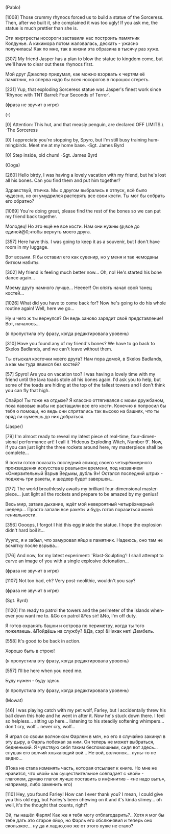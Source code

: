 <span lang="en-US">(Pablo)</span>

<span lang="en-US">\[1008\] Those crummy rhynocs forced us to build a statue of the Sorceress. Then, after we built it, she complained it was too ugly! If you ask me, the statue is much prettier than she is.</span>

<span lang="en-US">Эти жиртресты носороги заставили нас построить памятник Колдунье. А кикимора потом жаловалась, дескать - ужасно получилась! Как по мне, так в жизни эта образина в тысячу раз хуже.</span>

<span lang="en-US">\[307\] My friend Jasper has a plan to blow the statue to kingdom come, but we'll have to clear out these rhynocs first.</span>

<span lang="en-US">Мой друг Джаспер придумал, как можно взорвать к чертям её памятник, но сперва надо бы всех носорогов в порошок стереть.</span>

<span lang="en-US">\[231\] Yup, that exploding Sorceress statue was Jasper's finest work since 'Rhynoc with TNT Barrel: Four Seconds of Terror'.</span>

(фраза не звучит в игре)

<span lang="en-US">(-)</span>

<span lang="en-US">\[0\] Attention: This hut, and that measly penguin, are declared OFF LIMITS.\\ -The Sorceress</span>

<span lang="en-US">\[0\] I appreciate you're stopping by, Spyro, but I'm still busy training hummingbirds. Meet me at my home base. -Sgt. James Byrd</span>

<span lang="en-US">\[0\] Step inside, old chum! -Sgt. James Byrd</span>

<span lang="en-US">(Ooga)</span>

<span lang="en-US">\[260\] Hello birdy, I was having a lovely vacation with my friend, but he's lost all his bones. Can you find them and put him together?</span>

<span lang="en-US">Здравствуй, птичка. Мы с другом выбрались в отпуск, всё было чудесно, но он умудрился растерять все свои кости. Ты мог бы собрать его обратно? </span>

<span lang="en-US">\[1069\] You're doing great, please find the rest of the bones so we can put my friend back together.</span>

<span lang="en-US">Молодец! Но это ещё не все кости. Нам они нужны @;все до единой@0,чтобы вернуть моего друга. </span>

<span lang="en-US">\[357\] Here have this. I was going to keep it as a souvenir, but I don't have room in my luggage.</span>

<span lang="en-US">Вот возьми. Я бы оставил его как сувенир, но у меня и так чемоданы битком набиты. </span>

<span lang="en-US">\[302\] My friend is feeling much better now... Oh, no! He's started his bone dance again...</span>

<span lang="en-US">Моему другу намного лучше... Неееет! Он опять начал свой танец костей... </span>

<span lang="en-US">\[1026\] What did you have to come back for? Now he's going to do his whole routine again! Well, here we go...</span>

<span lang="en-US">Ну и чего ж ты вернулся? Он ведь заново зарядит своё представление! Вот, началось...</span>

(я пропустила эту фразу, когда редактировала уровень)

<span lang="en-US">\[310\] Have you found any of my friend's bones? We have to go back to Skelos Badlands, and we can't leave without them.</span>

<span lang="en-US">Ты отыскал косточки моего друга? Нам пора домой, в Skelos Badlands, а как мы туда явимся без костей?</span>

<span lang="en-US">\[57\] Spyro! Are you on vacation too? I was having a lovely time with my friend until the lava toads stole all his bones again. I'd ask you to help, but some of the toads are hiding at the top of the tallest towers and I don't think you can fly that high.</span>

<span lang="en-US">Спайро! Ты тоже на отдыхе? Я классно оттягивался с моим дружбаном, пока лавовые жабы не растащили все его кости. Конечно я попросил бы тебя о помощи, но ведь они спрятались так высоко на башнях, что ты вряд ли сумеешь до них добраться. </span>

<span lang="en-US">(Jasper)</span>

<span lang="en-US">\[79\] I'm almost ready to reveal my latest piece of real-time, four-dimensional performance art! I call it 'Hideous Exploding Witch, Number 9'. Now, if you can just light the three rockets around here, my masterpiece shall be complete...</span>

<span lang="en-US">Я почти готов показать последний эпизод своего четырёхмерного произведения искусства в реальном времени, под названием «Омерзительный Взрыв Ведьмы, дубль 9»! Остался последний штрих - поджечь три ракеты, и шедевр будет завершен…</span>

<span lang="en-US">\[177\] The world breathlessly awaits my brilliant four-dimensional masterpiece... just light all the rockets and prepare to be amazed by my genius!</span>

<span lang="en-US">Весь мир, затаив дыхание, ждёт мой невероятный четырёхмерный шедевр... Просто запали все ракеты и будь готов поразиться моей гениальности.</span>

<span lang="en-US">\[356\] Oooops, I forgot I hid this egg inside the statue. I hope the explosion didn't hard boil it...</span>

<span lang="en-US">Ууупс, я и забыл, что замуровал яйцо в памятник. Надеюсь, оно там не всмятку после взрыва... </span>

<span lang="en-US">\[176\] And now, for my latest experiment: 'Blast-Sculpting'! I shall attempt to carve an image of you with a single explosive detonation...</span>

(фраза не звучит в игре)

<span lang="en-US">\[1107\] Not too bad, eh? Very post-neolithic, wouldn't you say?</span>

(фраза не звучит в игре)

<span lang="en-US">(Sgt. Byrd)</span>

<span lang="en-US">\[1120\] I'm ready to patrol the towers and the perimeter of the islands whenever you want me to. &Go on patrol &Yes sir! &No, I'm off duty.</span>

<span lang="en-US">Я готов охранять башни и острова по периметру, когда ты того пожелаешь. &Пойдёшь на службу? &Да, сэр! &Никак нет! Дембель. </span>

<span lang="en-US">\[558\] It's good to be back in action.</span>

<span style="background: #ffffff">Хорошо быть в строю!</span>

(я пропустила эту фразу, когда редактировала уровень)

<span lang="en-US">\[557\] I'll be here when you need me.</span>

<span style="background: #ffffff">Буду нужен - буду здесь.</span>

(я пропустила эту фразу, когда редактировала уровень)

<span lang="en-US">(Mowat)</span>

<span lang="en-US">\[46\] I was playing catch with my pet wolf, Farley, but I accidentally threw his ball down this hole and he went in after it. Now he's stuck down there. I feel so helpless... sitting up here... listening to his steadily softening whimpers... don't cry, wolf... never cry, wolf...</span>

<span lang="en-US">Я играл со своим волчонком Фарлем в мяч, но его я случайно закинул в эту дыру, а Фарль побежал за ним. Он теперь не может выбраться, бедненький. Я чувствую себя таким беспомощным, сидя вот здесь... слушая его волчий хныкающий вой... Не вой, волчонок... луны-то не видно...</span> 

(Пока не стала изменять часть, которая отсылает к книге. Но мне не нравится, что «вой» как существительное совпадает с «вой» - глаголом, думаю глагол лучше поставить в инфинитив – «не надо выть», например, либо заменить его)

<span lang="en-US">\[110\] Hey, you found Farley! How can I ever thank you? I mean, I could give you this old egg, but Farley's been chewing on it and it's kinda slimey... oh well, it's the thought that counts, right?</span>

<span lang="en-US">Эй, ты нашёл Фарля! Как же я тебя могу отблагодарить?.. Хотя я мог бы тебе дать это старое яйцо, но Фарль его обслюнявил и теперь оно скользкое... ну да и ладно,оно же от этого хуже не стало? </span>


